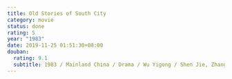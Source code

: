 ```yaml
---
title: Old Stories of South City
category: movie
status: done
rating: 5
year: "1983"
date: 2019-11-25 01:51:30+08:00
douban:
  rating: 9.1
  subtitle: 1983 / Mainland China / Drama / Wu Yigong / Shen Jie, Zhang Fengyi
---
```



